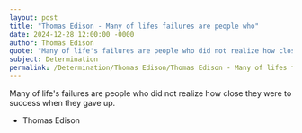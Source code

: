```yaml
---
layout: post
title: "Thomas Edison - Many of lifes failures are people who"
date: 2024-12-28 12:00:00 -0000
author: Thomas Edison
quote: "Many of life's failures are people who did not realize how close they were to success when they gave up."
subject: Determination
permalink: /Determination/Thomas Edison/Thomas Edison - Many of lifes failures are people who
---
```


Many of life's failures are people who did not realize how close they were to success when they gave up.

- Thomas Edison
